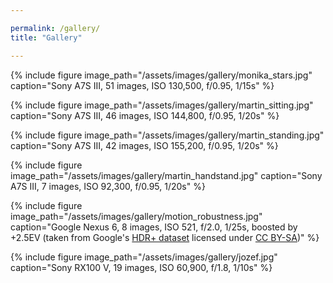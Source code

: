 ```yaml
---

permalink: /gallery/
title: "Gallery"

---
```


{% include figure image_path="/assets/images/gallery/monika_stars.jpg" caption="Sony A7S III, 51 images, ISO 130,500, f/0.95, 1/15s" %}

{% include figure image_path="/assets/images/gallery/martin_sitting.jpg" caption="Sony A7S III, 46 images, ISO 144,800, f/0.95, 1/20s" %}

{% include figure image_path="/assets/images/gallery/martin_standing.jpg" caption="Sony A7S III, 42 images, ISO 155,200, f/0.95, 1/20s" %}

{% include figure image_path="/assets/images/gallery/martin_handstand.jpg" caption="Sony A7S III, 7 images, ISO 92,300, f/0.95, 1/20s" %}

{% include figure image_path="/assets/images/gallery/motion_robustness.jpg" caption="Google Nexus 6, 8 images, ISO 521, f/2.0, 1/25s, boosted by +2.5EV (taken from Google's [HDR+ dataset](https://hdrplusdata.org/dataset.html) licensed under [CC BY-SA](https://creativecommons.org/licenses/by-sa/4.0/))" %}

{% include figure image_path="/assets/images/gallery/jozef.jpg" caption="Sony RX100 V, 19 images, ISO 60,900, f/1.8, 1/10s" %}
